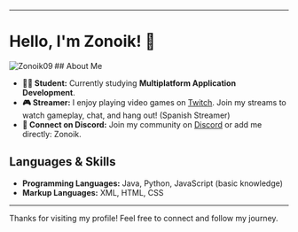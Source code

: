 
---

# Hello, I'm Zonoik! 👋

<p><img align="left" src="https://github-readme-stats.vercel.app/api/top-langs?username=Zonoik09&show_icons=true&locale=en&layout=compact&theme=dark" alt="Zonoik09" /></p>
## About Me

- **👨‍🎓 Student:** Currently studying **Multiplatform Application Development**.
- **🎮 Streamer:** I enjoy playing video games on [Twitch](https://twitch.tv/Zonoikk). Join my streams to watch gameplay, chat, and hang out! (Spanish Streamer)
- **💬 Connect on Discord:** Join my community on [Discord](https://discord.gg/92PTubANWx) or add me directly: Zonoik.

## Languages & Skills

- **Programming Languages:** Java, Python, JavaScript (basic knowledge)
- **Markup Languages:** XML, HTML, CSS

---

Thanks for visiting my profile! Feel free to connect and follow my journey.
